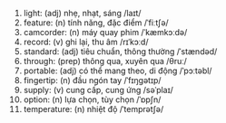 1. light: (adj) nhẹ, nhạt, sáng /laɪt/
3. feature: (n) tính năng, đặc điểm /ˈfiːtʃə/
5. camcorder: (n) máy quay phim /ˈkæmkɔːdə/
6. record: (v) ghi lại, thu âm /rɪˈkɔːd/
8. standard: (adj) tiêu chuẩn, thông thường /ˈstændəd/
10. through: (prep) thông qua, xuyên qua /θruː/
11. portable: (adj) có thể mang theo, di động /ˈpɔːtəbl/
12. fingertip: (n) đầu ngón tay /ˈfɪŋɡətɪp/
14. supply: (v) cung cấp, cung ứng /səˈplaɪ/
16. option: (n) lựa chọn, tùy chọn /ˈɒpʃn/
17. temperature: (n) nhiệt độ /ˈtemprətʃə/